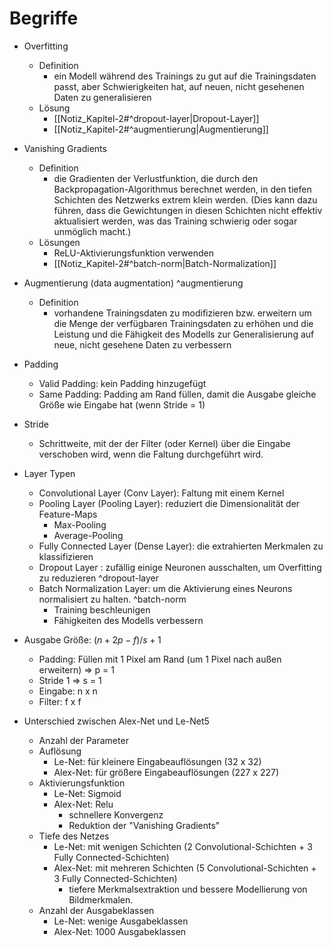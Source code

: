 # Begriffe 
- Overfitting 
	- Definition 
		- ein Modell während des Trainings zu gut auf die Trainingsdaten passt, aber Schwierigkeiten hat, auf neuen, nicht gesehenen Daten zu generalisieren 
	- Lösung 
		- [[Notiz_Kapitel-2#^dropout-layer|Dropout-Layer]] 
		- [[Notiz_Kapitel-2#^augmentierung|Augmentierung]]  
- Vanishing Gradients 
	- Definition 
		- die Gradienten der Verlustfunktion, die durch den Backpropagation-Algorithmus berechnet werden, in den tiefen Schichten des Netzwerks extrem klein werden. (Dies kann dazu führen, dass die Gewichtungen in diesen Schichten nicht effektiv aktualisiert werden, was das Training schwierig oder sogar unmöglich macht.) 
	- Lösungen 
		- ReLU-Aktivierungsfunktion verwenden 
		- [[Notiz_Kapitel-2#^batch-norm|Batch-Normalization]] 

- Augmentierung (data augmentation) ^augmentierung
	- Definition 
		- vorhandene Trainingsdaten zu modifizieren bzw. erweitern um die Menge der verfügbaren Trainingsdaten zu erhöhen und die Leistung und die Fähigkeit des Modells zur Generalisierung auf neue, nicht gesehene Daten zu verbessern 

- Padding 
	- Valid Padding: kein Padding hinzugefügt 
	- Same Padding: Padding am Rand füllen, damit die Ausgabe gleiche Größe wie Eingabe hat (wenn Stride = 1) 
- Stride 
	- Schrittweite, mit der der Filter (oder Kernel) über die Eingabe verschoben wird, wenn die Faltung durchgeführt wird. 

- Layer Typen 
	- Convolutional Layer (Conv Layer): Faltung mit einem Kernel 
	- Pooling Layer (Pooling Layer): reduziert die Dimensionalität der Feature-Maps 
		- Max-Pooling 
		- Average-Pooling 
	- Fully Connected Layer (Dense Layer): die extrahierten Merkmalen zu klassifizieren 
	- Dropout Layer : zufällig einige Neuronen ausschalten, um Overfitting zu reduzieren ^dropout-layer
	- Batch Normalization Layer: um die Aktivierung eines Neurons normalisiert zu halten. ^batch-norm
		- Training beschleunigen 
		- Fähigkeiten des Modells verbessern 


- Ausgabe Größe: $(n + 2p -f)/s + 1$ 
	- Padding: Füllen mit 1 Pixel am Rand (um 1 Pixel nach außen erweitern) $\Rightarrow$ p = 1 
	- Stride 1 $\Rightarrow$ s = 1 
	- Eingabe: n x n 
	- Filter: f x f 

- Unterschied zwischen Alex-Net und Le-Net5 
	- Anzahl der Parameter 
	- Auflösung 
		- Le-Net: für kleinere Eingabeauflösungen (32 x 32) 
		- Alex-Net: für größere Eingabeauflösungen (227 x 227) 
	- Aktivierungsfunktion 
		- Le-Net: Sigmoid 
		- Alex-Net: Relu 
			- schnellere Konvergenz 
			- Reduktion der "Vanishing Gradients" 
	- Tiefe des Netzes 
		- Le-Net: mit wenigen Schichten (2 Convolutional-Schichten + 3 Fully Connected-Schichten) 
		- Alex-Net: mit mehreren Schichten (5 Convolutional-Schichten + 3 Fully Connected-Schichten) 
			- tiefere Merkmalsextraktion und bessere Modellierung von Bildmerkmalen. 
	- Anzahl der Ausgabeklassen 
		- Le-Net: wenige Ausgabeklassen 
		- Alex-Net: 1000 Ausgabeklassen 